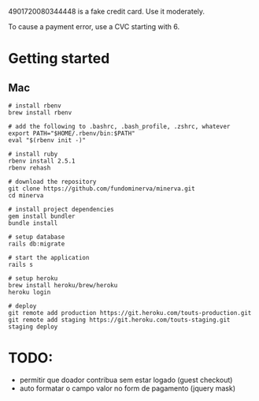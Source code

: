 4901720080344448 is a fake credit card. Use it moderately.

To cause a payment error, use a CVC starting with 6.

# Getting started

## Mac

```
# install rbenv
brew install rbenv

# add the following to .bashrc, .bash_profile, .zshrc, whatever
export PATH="$HOME/.rbenv/bin:$PATH"
eval "$(rbenv init -)"

# install ruby
rbenv install 2.5.1
rbenv rehash

# download the repository
git clone https://github.com/fundominerva/minerva.git
cd minerva

# install project dependencies
gem install bundler
bundle install

# setup database
rails db:migrate

# start the application
rails s

# setup heroku
brew install heroku/brew/heroku
heroku login

# deploy
git remote add production https://git.heroku.com/touts-production.git
git remote add staging https://git.heroku.com/touts-staging.git
staging deploy
```

# TODO:

- permitir que doador contribua sem estar logado (guest checkout)
- auto formatar o campo valor no form de pagamento (jquery mask)
